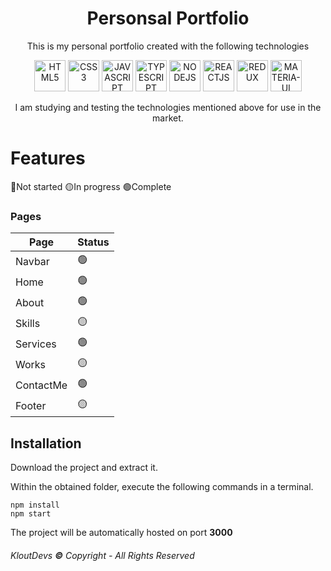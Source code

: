 
<h1  align="center">Personsal Portfolio</h1>

  

<p  align="center">This is my personal portfolio created with the following technologies</p>

<p  align="center"> 
<img  src='https://i.imgur.com/OS6L9MW.png'  alt='HTML5'  height='50px'>
<img  src='https://i.imgur.com/GAQuyz4.png'  alt='CSS3'  height='50px'>
<img  src='https://i.imgur.com/aO50oaW.jpg'  alt='JAVASCRIPT'  height='50px'>
<img  src='https://i.imgur.com/vxBFpb4.jpg'  alt='TYPESCRIPT'  height='50px'>
<img  src='https://i.imgur.com/36AGb0R.png'  alt='NODEJS'  height='50px'>
<img  src='https://i.imgur.com/HnzJi76.png'  alt='REACTJS'  height='50px'>
<img  src='https://i.imgur.com/VhLPipG.png'  alt='REDUX'  height='50px'>
<img  src='https://i.imgur.com/qjtWDZT.png'  alt='MATERIA-UI'  height='50px'>
</p>
  
<p  align="center">
I am studying and testing the technologies mentioned above for use in the market.</p>


# Features

  

🔴Not started 🟡In progress 🟢Complete

  

### Pages

  

|Page|Status|
|--|--|
|Navbar|🟢|
|Home|🟢|
|About|🟢|
|Skills|🟡|
|Services|🟢|
|Works|🟡|
|ContactMe|🟢|
|Footer|🟡|

  
  

## Installation

Download the project and extract it.

Within the obtained folder, execute the following commands in a terminal.

    npm install
    npm start

The project will be automatically hosted on port **3000**

###### KloutDevs **©** Copyright - All Rights Reserved
